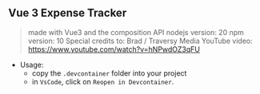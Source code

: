
## Vue 3 Expense Tracker
> made with Vue3 and the composition API
> nodejs version: 20
> npm version:    10
> Special credits to: Brad / Traversy Media
> YouTube video:  https://www.youtube.com/watch?v=hNPwdOZ3qFU


- Usage:
    - copy the `.devcontainer` folder into your project
    - in `VsCode`, click on `Reopen in Devcontainer`.